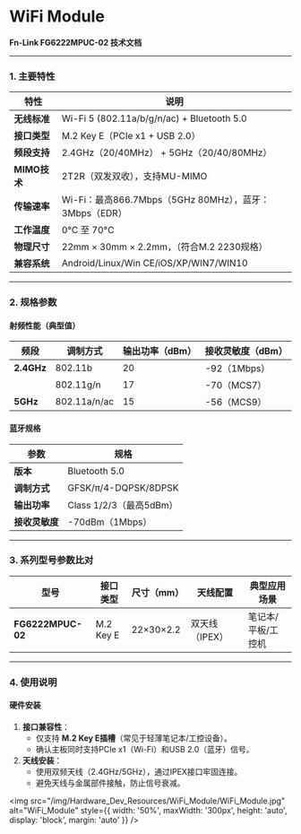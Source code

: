 # WiFi Module

**Fn-Link FG6222MPUC-02 技术文档**

---

### 1. 主要特性
| 特性         | 说明                                                   |
| ------------ | ------------------------------------------------------ |
| **无线标准** | Wi-Fi 5 (802.11a/b/g/n/ac) + Bluetooth 5.0             |
| **接口类型** | M.2 Key E（PCIe x1 + USB 2.0）                         |
| **频段支持** | 2.4GHz（20/40MHz） + 5GHz（20/40/80MHz）               |
| **MIMO技术** | 2T2R（双发双收），支持MU-MIMO                          |
| **传输速率** | Wi-Fi：最高866.7Mbps（5GHz 80MHz），蓝牙：3Mbps（EDR） |
| **工作温度** | 0°C 至 70°C                                            |
| **物理尺寸** | 22mm × 30mm × 2.2mm，（符合M.2 2230规格）              |
| **兼容系统** | Android/Linux/Win CE/iOS/XP/WIN7/WIN10                 |

---

### 2. 规格参数
#### **射频性能（典型值）**
| 频段       | 调制方式     | 输出功率（dBm） | 接收灵敏度（dBm） |
| ---------- | ------------ | --------------- | ----------------- |
| **2.4GHz** | 802.11b      | 20              | -92（1Mbps）      |
|            | 802.11g/n    | 17              | -70（MCS7）       |
| **5GHz**   | 802.11a/n/ac | 15              | -56（MCS9）       |

#### **蓝牙规格**
| 参数           | 规格                    |
| -------------- | ----------------------- |
| **版本**       | Bluetooth 5.0           |
| **调制方式**   | GFSK/π/4-DQPSK/8DPSK    |
| **输出功率**   | Class 1/2/3（最高5dBm） |
| **接收灵敏度** | -70dBm（1Mbps）         |

---

### 3. 系列型号参数比对
| 型号              | 接口类型  | 尺寸（mm） | 天线配置       | 典型应用场景       |
| ----------------- | --------- | ---------- | -------------- | ------------------ |
| **FG6222MPUC-02** | M.2 Key E | 22×30×2.2  | 双天线（IPEX） | 笔记本/平板/工控机 |

---

### 4. 使用说明
#### **硬件安装**
1. **接口兼容性**：  
   - 仅支持 **M.2 Key E插槽**（常见于轻薄笔记本/工控设备）。  
   - 确认主板同时支持PCIe x1（Wi-Fi）和USB 2.0（蓝牙）信号。  
2. **天线安装**：  
   - 使用双频天线（2.4GHz/5GHz），通过IPEX接口牢固连接。  
   - 避免天线与金属部件接触，防止信号衰减。

<img 
src="/img/Hardware_Dev_Resources/WiFi_Module/WiFi_Module.jpg"
  alt="WiFi_Module" 
  style={{
    width: '50%',
    maxWidth: '300px',
    height: 'auto',
    display: 'block',
    margin: 'auto'
  }}
/>
